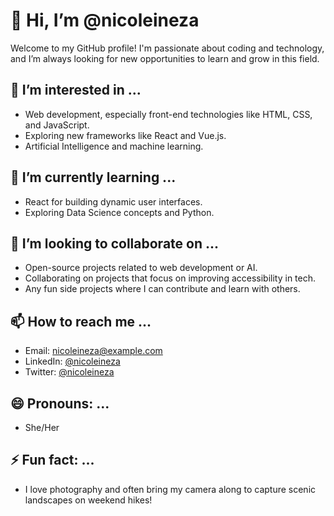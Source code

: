 # 👋 Hi, I’m @nicoleineza

Welcome to my GitHub profile! I'm passionate about coding and technology, and I’m always looking for new opportunities to learn and grow in this field.

## 👀 I’m interested in ...
- Web development, especially front-end technologies like HTML, CSS, and JavaScript.
- Exploring new frameworks like React and Vue.js.
- Artificial Intelligence and machine learning.

## 🌱 I’m currently learning ...
- React for building dynamic user interfaces.
- Exploring Data Science concepts and Python.

## 💞️ I’m looking to collaborate on ...
- Open-source projects related to web development or AI.
- Collaborating on projects that focus on improving accessibility in tech.
- Any fun side projects where I can contribute and learn with others.

## 📫 How to reach me ...
- Email: [nicoleineza@example.com](mailto:inezanicol@gmail.com)
- LinkedIn: [@nicoleineza](https://www.linkedin.com/in/nicole-ineza/)
- Twitter: [@nicoleineza](https://twitter.com/nicoleineza)

## 😄 Pronouns: ...
- She/Her

## ⚡ Fun fact: ...
- I love photography and often bring my camera along to capture scenic landscapes on weekend hikes!
